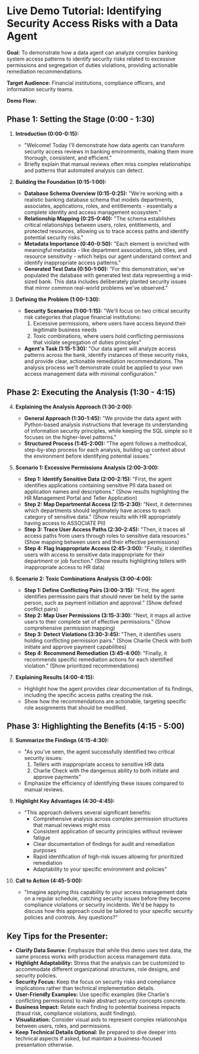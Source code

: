 # Live Demo Tutorial: Identifying Security Access Risks with a Data Agent

**Goal:** To demonstrate how a data agent can analyze complex banking system access patterns to identify security risks related to excessive permissions and segregation of duties violations, providing actionable remediation recommendations.

**Target Audience:** Financial institutions, compliance officers, and information security teams.

**Demo Flow:**

## Phase 1: Setting the Stage (0:00 - 1:30)

1. **Introduction (0:00-0:15):**
   * "Welcome! Today I'll demonstrate how data agents can transform security access reviews in banking environments, making them more thorough, consistent, and efficient."
   * Briefly explain that manual reviews often miss complex relationships and patterns that automated analysis can detect.

2. **Building the Foundation (0:15-1:00):**
   * **Database Schema Overview (0:15-0:25):** "We're working with a realistic banking database schema that models departments, associates, applications, roles, and entitlements - essentially a complete identity and access management ecosystem."
   * **Relationship Mapping (0:25-0:40):** "The schema establishes critical relationships between users, roles, entitlements, and protected resources, allowing us to trace access paths and identify potential security risks."
   * **Metadata Importance (0:40-0:50):** "Each element is enriched with meaningful metadata - like department associations, job titles, and resource sensitivity - which helps our agent understand context and identify inappropriate access patterns."
   * **Generated Test Data (0:50-1:00):** "For this demonstration, we've populated the database with generated test data representing a mid-sized bank. This data includes deliberately planted security issues that mirror common real-world problems we've observed."

3. **Defining the Problem (1:00-1:30):**
   * **Security Scenarios (1:00-1:15):** "We'll focus on two critical security risk categories that plague financial institutions:
     1. Excessive permissions, where users have access beyond their legitimate business needs
     2. Toxic combinations, where users hold conflicting permissions that violate segregation of duties principles"
   * **Agent's Task (1:15-1:30):** "Our data agent will analyze access patterns across the bank, identify instances of these security risks, and provide clear, actionable remediation recommendations. The analysis process we'll demonstrate could be applied to your own access management data with minimal configuration."

## Phase 2: Executing the Analysis (1:30 - 4:15)

4. **Explaining the Analysis Approach (1:30-2:00):**
   * **General Approach (1:30-1:45):** "We provide the data agent with Python-based analysis instructions that leverage its understanding of information security principles, while keeping the SQL simple so it focuses on the higher-level patterns."
   * **Structured Process (1:45-2:00):** "The agent follows a methodical, step-by-step process for each analysis, building up context about the environment before identifying potential issues."

5. **Scenario 1: Excessive Permissions Analysis (2:00-3:00):**
   * **Step 1: Identify Sensitive Data (2:00-2:15):** "First, the agent identifies applications containing sensitive PII data based on application names and descriptions." (Show results highlighting the HR Management Portal and Teller Application)
   * **Step 2: Map Departmental Access (2:15-2:30):** "Next, it determines which departments should legitimately have access to each category of sensitive data." (Show results with HR appropriately having access to ASSOCIATE PII)
   * **Step 3: Trace User Access Paths (2:30-2:45):** "Then, it traces all access paths from users through roles to sensitive data resources." (Show mapping between users and their effective permissions)
   * **Step 4: Flag Inappropriate Access (2:45-3:00):** "Finally, it identifies users with access to sensitive data inappropriate for their department or job function." (Show results highlighting tellers with inappropriate access to HR data)

6. **Scenario 2: Toxic Combinations Analysis (3:00-4:00):**
   * **Step 1: Define Conflicting Pairs (3:00-3:15):** "First, the agent identifies permission pairs that should never be held by the same person, such as payment initiation and approval." (Show defined conflict pairs)
   * **Step 2: Map User Permissions (3:15-3:30):** "Next, it maps all active users to their complete set of effective permissions." (Show comprehensive permission mapping)
   * **Step 3: Detect Violations (3:30-3:45):** "Then, it identifies users holding conflicting permission pairs." (Show Charlie Check with both initiate and approve payment capabilities)
   * **Step 4: Recommend Remediation (3:45-4:00):** "Finally, it recommends specific remediation actions for each identified violation." (Show prioritized recommendations)

7. **Explaining Results (4:00-4:15):**
   * Highlight how the agent provides clear documentation of its findings, including the specific access paths creating the risk.
   * Show how the recommendations are actionable, targeting specific role assignments that should be modified.

## Phase 3: Highlighting the Benefits (4:15 - 5:00)

8. **Summarize the Findings (4:15-4:30):**
   * "As you've seen, the agent successfully identified two critical security issues:
     1. Tellers with inappropriate access to sensitive HR data
     2. Charlie Check with the dangerous ability to both initiate and approve payments"
   * Emphasize the efficiency of identifying these issues compared to manual reviews.

9. **Highlight Key Advantages (4:30-4:45):**
   * "This approach delivers several significant benefits:
     * Comprehensive analysis across complex permission structures that manual reviews might miss
     * Consistent application of security principles without reviewer fatigue
     * Clear documentation of findings for audit and remediation purposes
     * Rapid identification of high-risk issues allowing for prioritized remediation
     * Adaptability to your specific environment and policies"

10. **Call to Action (4:45-5:00):**
    * "Imagine applying this capability to your access management data on a regular schedule, catching security issues before they become compliance violations or security incidents. We'd be happy to discuss how this approach could be tailored to your specific security policies and controls. Any questions?"

## Key Tips for the Presenter:

* **Clarify Data Source:** Emphasize that while this demo uses test data, the same process works with production access management data.
* **Highlight Adaptability:** Stress that the analysis can be customized to accommodate different organizational structures, role designs, and security policies.
* **Security Focus:** Keep the focus on security risks and compliance implications rather than technical implementation details.
* **User-Friendly Examples:** Use specific examples (like Charlie's conflicting permissions) to make abstract security concepts concrete.
* **Business Impact:** Relate each finding to potential business impacts (fraud risk, compliance violations, audit findings).
* **Visualization:** Consider visual aids to represent complex relationships between users, roles, and permissions.
* **Keep Technical Details Optional:** Be prepared to dive deeper into technical aspects if asked, but maintain a business-focused presentation otherwise.

